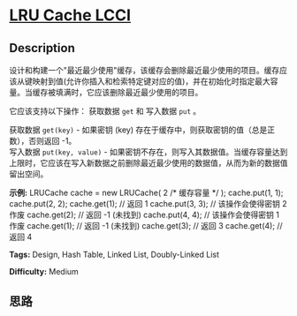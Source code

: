# [LRU Cache LCCI][title]

## Description

设计和构建一个"最近最少使用"缓存，该缓存会删除最近最少使用的项目。缓存应该从键映射到值(允许你插入和检索特定键对应的值)，并在初始化时指定最大容量。当缓存被填满时，它应该删除最近最少使用的项目。

它应该支持以下操作： 获取数据 `get` 和 写入数据 `put` 。

获取数据 `get(key)` \- 如果密钥 (key) 存在于缓存中，则获取密钥的值（总是正数），否则返回 -1。  
写入数据 `put(key, value)` \-
如果密钥不存在，则写入其数据值。当缓存容量达到上限时，它应该在写入新数据之前删除最近最少使用的数据值，从而为新的数据值留出空间。

**示例:**
            LRUCache cache = new LRUCache( 2 /* 缓存容量 */ );        cache.put(1, 1);    cache.put(2, 2);    cache.get(1);       // 返回  1    cache.put(3, 3);    // 该操作会使得密钥 2 作废    cache.get(2);       // 返回 -1 (未找到)    cache.put(4, 4);    // 该操作会使得密钥 1 作废    cache.get(1);       // 返回 -1 (未找到)    cache.get(3);       // 返回  3    cache.get(4);       // 返回  4    


**Tags:** Design, Hash Table, Linked List, Doubly-Linked List

**Difficulty:** Medium

## 思路

[title]: https://leetcode-cn.com/problems/lru-cache-lcci
